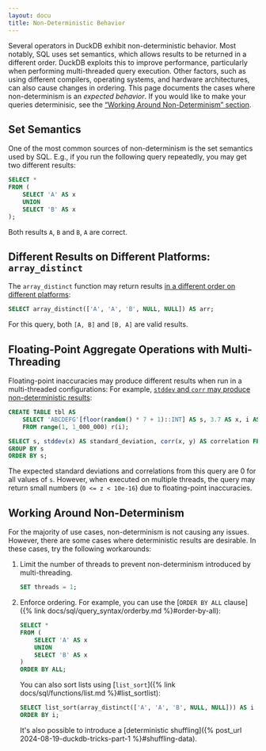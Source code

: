 ```yaml
---
layout: docu
title: Non-Deterministic Behavior
---
```


Several operators in DuckDB exhibit non-deterministic behavior.
Most notably, SQL uses set semantics, which allows results to be returned in a different order.
DuckDB exploits this to improve performance, particularly when performing multi-threaded query execution.
Other factors, such as using different compilers, operating systems, and hardware architectures, can also cause changes in ordering.
This page documents the cases where non-determinism is an _expected behavior_.
If you would like to make your queries determinisic, see the [“Working Around Non-Determinism” section](#working-around-non-determinism).

## Set Semantics

One of the most common sources of non-determinism is the set semantics used by SQL.
E.g., if you run the following query repeatedly, you may get two different results:

```sql
SELECT *
FROM (
    SELECT 'A' AS x
    UNION
    SELECT 'B' AS x
);
```

Both results `A`, `B` and `B`, `A` are correct.

## Different Results on Different Platforms: `array_distinct`

The `array_distinct` function may return results [in a different order on different platforms](https://github.com/duckdb/duckdb/issues/13746):

```sql
SELECT array_distinct(['A', 'A', 'B', NULL, NULL]) AS arr;
```

For this query, both `[A, B]` and `[B, A]` are valid results.

## Floating-Point Aggregate Operations with Multi-Threading

Floating-point inaccuracies may produce different results when run in a multi-threaded configurations:
For example, [`stddev` and `corr` may produce non-deterministic results](https://github.com/duckdb/duckdb/issues/13763):

```sql
CREATE TABLE tbl AS
    SELECT 'ABCDEFG'[floor(random() * 7 + 1)::INT] AS s, 3.7 AS x, i AS y
    FROM range(1, 1_000_000) r(i);

SELECT s, stddev(x) AS standard_deviation, corr(x, y) AS correlation FROM tbl
GROUP BY s
ORDER BY s;
```

The expected standard deviations and correlations from this query are 0 for all values of `s`.
However, when executed on multiple threads, the query may return small numbers (`0 <= z < 10e-16`) due to floating-point inaccuracies.

## Working Around Non-Determinism

For the majority of use cases, non-determinism is not causing any issues.
However, there are some cases where deterministic results are desirable.
In these cases, try the following workarounds:

1. Limit the number of threads to prevent non-determinism introduced by multi-threading.

   ```sql
   SET threads = 1;
   ```

2. Enforce ordering. For example, you can use the [`ORDER BY ALL` clause]({% link docs/sql/query_syntax/orderby.md %}#order-by-all):

   ```sql
   SELECT *
   FROM (
       SELECT 'A' AS x
       UNION
       SELECT 'B' AS x
   )
   ORDER BY ALL;
   ```

   You can also sort lists using [`list_sort`]({% link docs/sql/functions/list.md %}#list_sortlist):

   ```sql
   SELECT list_sort(array_distinct(['A', 'A', 'B', NULL, NULL])) AS i
   ORDER BY i;
   ```

   It's also possible to introduce a [deterministic shuffling]({% post_url 2024-08-19-duckdb-tricks-part-1 %}#shuffling-data).
